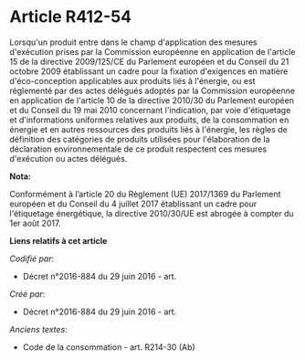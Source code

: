 # Article R412-54

Lorsqu'un produit entre dans le champ d'application des mesures d'exécution prises par la Commission européenne en
application de l'article 15 de la directive 2009/125/CE du Parlement européen et du Conseil du 21 octobre 2009 établissant un
cadre pour la fixation d'exigences en matière d'éco-conception applicables aux produits liés à l'énergie, ou est réglementé
par des actes délégués adoptés par la Commission européenne en application de l'article 10 de la directive 2010/30 du
Parlement européen et du Conseil du 19 mai 2010 concernant l'indication, par voie d'étiquetage et d'informations uniformes
relatives aux produits, de la consommation en énergie et en autres ressources des produits liés à l'énergie, les règles de
définition des catégories de produits utilisées pour l'élaboration de la déclaration environnementale de ce produit
respectent ces mesures d'exécution ou actes délégués.

**Nota:**

Conformément à l’article 20 du Règlement (UE) 2017/1369 du Parlement européen et du Conseil du 4 juillet 2017 établissant un
cadre pour l'étiquetage énergétique, la directive 2010/30/UE est abrogée à compter du 1er août 2017.

**Liens relatifs à cet article**

_Codifié par_:

  - Décret n°2016-884 du 29 juin 2016 - art.

_Créé par_:

  - Décret n°2016-884 du 29 juin 2016 - art.

_Anciens textes_:

  - Code de la consommation - art. R214-30 (Ab)
